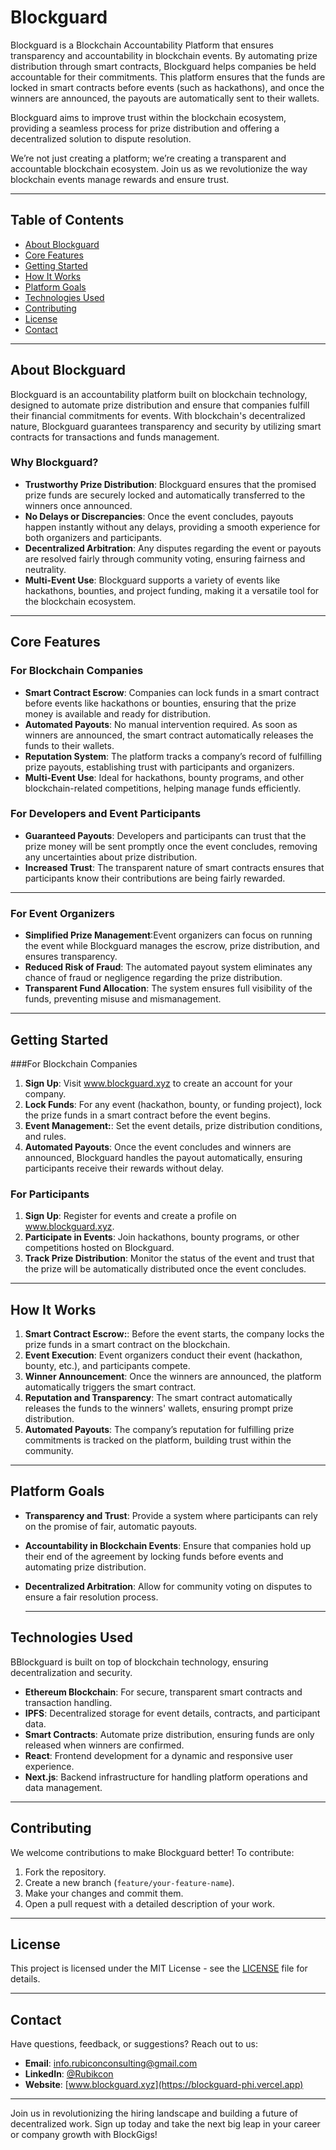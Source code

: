 # Blockguard
Blockguard is a Blockchain Accountability Platform that ensures transparency and accountability in blockchain events. By automating prize distribution through smart contracts, Blockguard helps companies be held accountable for their commitments. This platform ensures that the funds are locked in smart contracts before events (such as hackathons), and once the winners are announced, the payouts are automatically sent to their wallets.

Blockguard aims to improve trust within the blockchain ecosystem, providing a seamless process for prize distribution and offering a decentralized solution to dispute resolution.

We’re not just creating a platform; we’re creating a transparent and accountable blockchain ecosystem. Join us as we revolutionize the way blockchain events manage rewards and ensure trust.

---

## Table of Contents
- [About Blockguard](#about-blockguard)
- [Core Features](#core-features)
- [Getting Started](#getting-started)
- [How It Works](#how-it-works)
- [Platform Goals](#platform-goals)
- [Technologies Used](#technologies-used)
- [Contributing](#contributing)
- [License](#license)
- [Contact](#contact)

---

## About Blockguard
Blockguard is an accountability platform built on blockchain technology, designed to automate prize distribution and ensure that companies fulfill their financial commitments for events. With blockchain's decentralized nature, Blockguard guarantees transparency and security by utilizing smart contracts for transactions and funds management.

### Why Blockguard?
- **Trustworthy Prize Distribution**: Blockguard ensures that the promised prize funds are securely locked and automatically transferred to the winners once announced.
- **No Delays or Discrepancies**: Once the event concludes, payouts happen instantly without any delays, providing a smooth experience for both organizers and participants.
- **Decentralized Arbitration**: Any disputes regarding the event or payouts are resolved fairly through community voting, ensuring fairness and neutrality.
- **Multi-Event Use**: Blockguard supports a variety of events like hackathons, bounties, and project funding, making it a versatile tool for the blockchain ecosystem.

---

## Core Features

### For Blockchain Companies
- **Smart Contract Escrow**: Companies can lock funds in a smart contract before events like hackathons or bounties, ensuring that the prize money is available and ready for distribution.
- **Automated Payouts**: No manual intervention required. As soon as winners are announced, the smart contract automatically releases the funds to their wallets.
- **Reputation System**: The platform tracks a company’s record of fulfilling prize payouts, establishing trust with participants and organizers.
- **Multi-Event Use**:  Ideal for hackathons, bounty programs, and other blockchain-related competitions, helping manage funds efficiently.

### For Developers and Event Participants
- **Guaranteed Payouts**: Developers and participants can trust that the prize money will be sent promptly once the event concludes, removing any uncertainties about prize distribution.
- **Increased Trust**: The transparent nature of smart contracts ensures that participants know their contributions are being fairly rewarded.

---

### For Event Organizers
- **Simplified Prize Management**:Event organizers can focus on running the event while Blockguard manages the escrow, prize distribution, and ensures transparency.
- **Reduced Risk of Fraud**: The automated payout system eliminates any chance of fraud or negligence regarding the prize distribution.
- **Transparent Fund Allocation**: The system ensures full visibility of the funds, preventing misuse and mismanagement.

---

## Getting Started

###For Blockchain Companies
1. **Sign Up**: Visit www.blockguard.xyz to create an account for your company.
2. **Lock Funds**: For any event (hackathon, bounty, or funding project), lock the prize funds in a smart contract before the event begins.
3. **Event Management:**: Set the event details, prize distribution conditions, and rules.
4. **Automated Payouts**: Once the event concludes and winners are announced, Blockguard handles the payout automatically, ensuring participants receive their rewards without delay.

### For Participants
1. **Sign Up**: Register for events and create a profile on www.blockguard.xyz.
2. **Participate in Events**: Join hackathons, bounty programs, or other competitions hosted on Blockguard.
3. **Track Prize Distribution**: Monitor the status of the event and trust that the prize will be automatically distributed once the event concludes.

---

## How It Works

1. **Smart Contract Escrow:**: Before the event starts, the company locks the prize funds in a smart contract on the blockchain.
2. **Event Execution**: Event organizers conduct their event (hackathon, bounty, etc.), and participants compete.
3. **Winner Announcement**: Once the winners are announced, the platform automatically triggers the smart contract.
4. **Reputation and Transparency**: The smart contract automatically releases the funds to the winners' wallets, ensuring prompt prize distribution.
5.  **Automated Payouts**: The company’s reputation for fulfilling prize commitments is tracked on the platform, building trust within the community.

---

## Platform Goals

- **Transparency and Trust**: Provide a system where participants can rely on the promise of fair, automatic payouts.
- **Accountability in Blockchain Events**: Ensure that companies hold up their end of the agreement by locking funds before events and automating prize distribution.
- **Decentralized Arbitration**: Allow for community voting on disputes to ensure a fair resolution process.

  ---

## Technologies Used

BBlockguard is built on top of blockchain technology, ensuring decentralization and security.

- **Ethereum Blockchain**: For secure, transparent smart contracts and transaction handling.
- **IPFS**: Decentralized storage for event details, contracts, and participant data.
- **Smart Contracts**: Automate prize distribution, ensuring funds are only released when winners are confirmed.
- **React**: Frontend development for a dynamic and responsive user experience.
- **Next.js**: Backend infrastructure for handling platform operations and data management.

---

## Contributing

We welcome contributions to make Blockguard better! To contribute:

1. Fork the repository.
2. Create a new branch (`feature/your-feature-name`).
3. Make your changes and commit them.
4. Open a pull request with a detailed description of your work.

---

## License

This project is licensed under the MIT License - see the [LICENSE](./LICENSE) file for details.

---

## Contact

Have questions, feedback, or suggestions? Reach out to us:

- **Email**: [info.rubiconconsulting@gmail.com](mailto:info.rubiconconsulting@gmail.com)  
- **LinkedIn**: [@Rubikcon](https://www.linkedin.com/company/rubicon-consults/)  
- **Website**: [www.blockguard.xyz](https://blockguard-phi.vercel.app)

---

Join us in revolutionizing the hiring landscape and building a future of decentralized work. Sign up today and take the next big leap in your career or company growth with BlockGigs!

